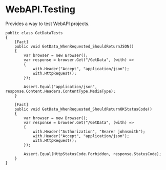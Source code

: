 WebAPI.Testing
==============

Provides a way to test WebAPI projects.

    public class GetDataTests
    {
        [Fact]
        public void GetData_WhenRequested_ShouldReturnJSON()
        {
            var browser = new Browser();
            var response = browser.Get("/GetData", (with) =>
            {
                with.Header("Accept", "application/json");
                with.HttpRequest();
            });

            Assert.Equal("application/json", response.Content.Headers.ContentType.MediaType);
        }

        [Fact]
        public void GetData_WhenRequested_ShouldReturnOKStatusCode()
        {
            var browser = new Browser();
            var response = browser.Get("/GetData", (with) =>
            {
                with.Header("Authorization", "Bearer johnsmith");
                with.Header("Accept", "application/json");
                with.HttpRequest();
            });

            Assert.Equal(HttpStatusCode.Forbidden, response.StatusCode);
        }
    }
